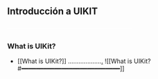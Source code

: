 ## Introducción a UIKIT
<span style="color:#FFFFFF">─────────────────────────────</span>  
### What is UIKit?
  - [[What is UIKit?]] ...................[.](obsidian://open?vault=Swift&file=LEARNING%2FUIKIT%2FWhat%20is%20UIKit%3F)
		![[What is UIKit?#<span style="color ff6600">━━━━━━━━━━━━━━━━━━━━━━━━━━━</span>]]